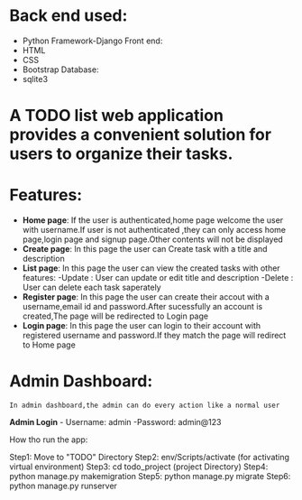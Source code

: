 # Back end used:
  - Python
    Framework-Django
Front end:
  - HTML
  - CSS
  - Bootstrap
Database:
  - sqlite3

# A TODO list web application provides a convenient solution for users to organize their tasks.

# Features:

  - **Home page**:
       If the user is authenticated,home page welcome the user with username.If user is not authenticated ,they can only access home page,login page and signup page.Other contents will not be displayed
  - **Create page**:
       In this page the user can Create task with a title and description
  - **List page**:
       In this page the user can view the created tasks with other features:
           -Update : User can update or edit title and description
           -Delete : User can delete each task saperately
  - **Register page**:
        In this page the user can create their accout with a username,email id and password.After sucessfully an account is created,The page will be redirected to Login page
  - **Login page**:
        In this page the user can login to their account with  registered username and password.If they match the page will redirect to Home page
# Admin Dashboard:
    In admin dashboard,the admin can do every action like a normal user

   **Admin Login**
    - Username: admin
    -Password: admin@123


How tho run the app:
   
   Step1: Move to "TODO" Directory
   Step2: env/Scripts/activate   (for activating virtual environment)
   Step3: cd todo_project (project Directory)
   Step4: python manage.py makemigration
   Step5: python manage.py migrate
   Step6: python manage.py runserver
   
  
  
        
       
  